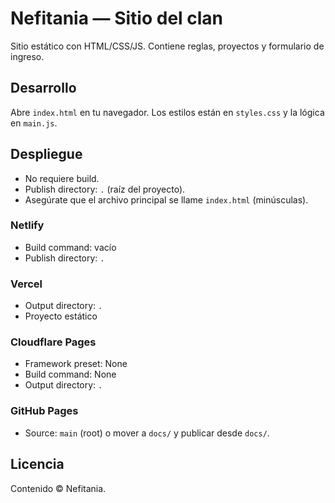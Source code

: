 # Nefitania — Sitio del clan

Sitio estático con HTML/CSS/JS. Contiene reglas, proyectos y formulario de ingreso.

## Desarrollo
Abre `index.html` en tu navegador. Los estilos están en `styles.css` y la lógica en `main.js`.

## Despliegue
- No requiere build.
- Publish directory: `.` (raíz del proyecto).
- Asegúrate que el archivo principal se llame `index.html` (minúsculas).

### Netlify
- Build command: vacío
- Publish directory: `.`

### Vercel
- Output directory: `.`
- Proyecto estático

### Cloudflare Pages
- Framework preset: None
- Build command: None
- Output directory: `.`

### GitHub Pages
- Source: `main` (root) o mover a `docs/` y publicar desde `docs/`.

## Licencia
Contenido © Nefitania.
